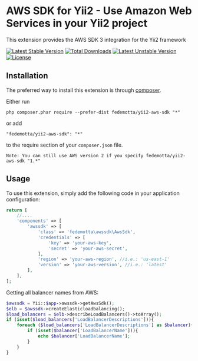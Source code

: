 AWS SDK for Yii2 - Use Amazon Web Services in your Yii2 project
===============================================================
This extension provides the AWS SDK 3 integration for the Yii2 framework

[![Latest Stable Version](https://poser.pugx.org/fedemotta/yii2-aws-sdk/v/stable)](https://packagist.org/packages/fedemotta/yii2-aws-sdk) [![Total Downloads](https://poser.pugx.org/fedemotta/yii2-aws-sdk/downloads)](https://packagist.org/packages/fedemotta/yii2-aws-sdk) [![Latest Unstable Version](https://poser.pugx.org/fedemotta/yii2-aws-sdk/v/unstable)](https://packagist.org/packages/fedemotta/yii2-aws-sdk) [![License](https://poser.pugx.org/fedemotta/yii2-aws-sdk/license)](https://packagist.org/packages/fedemotta/yii2-aws-sdk)

Installation
------------

The preferred way to install this extension is through [composer](http://getcomposer.org/download/).

Either run

```
php composer.phar require --prefer-dist fedemotta/yii2-aws-sdk "*"
```

or add

```
"fedemotta/yii2-aws-sdk": "*"
```

to the require section of your `composer.json` file.

```
Note: You can still use AWS version 2 if you specify fedemotta/yii2-aws-sdk "1.*"
```

Usage
-----

To use this extension, simply add the following code in your application configuration:

```php
return [
    //....
    'components' => [
        'awssdk' => [
            'class' => 'fedemotta\awssdk\AwsSdk',
            'credentials' => [
                'key' => 'your-aws-key',
                'secret' => 'your-aws-secret',
            ],
            'region' => 'your-aws-region', //i.e.: 'us-east-1'
            'version' => 'your-aws-version', //i.e.: 'latest'
        ],
    ],
];
```

Getting all balancer names from AWS:

```php
$awssdk = Yii::$app->awssdk->getAwsSdk();
$elb = $awssdk->createElasticloadbalancing();
$load_balancers = $elb->describeLoadBalancers()->toArray();
if (isset($load_balancers['LoadBalancerDescriptions'])){
    foreach ($load_balancers['LoadBalancerDescriptions'] as $balancer){
        if (isset($balancer['LoadBalancerName'])){ 
            echo $balancer['LoadBalancerName'];
        }
    }
}
```
